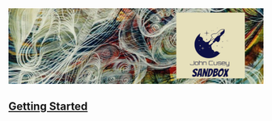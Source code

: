 <img src="https://github.com/johncuseysan/GettingStarted/blob/main/SanBanner.png" alt="John Cusey Sandbox Logo" height="150" width="1000">

## [Getting Started](https://johncuseysan.github.io/GettingStarted/index.html)





